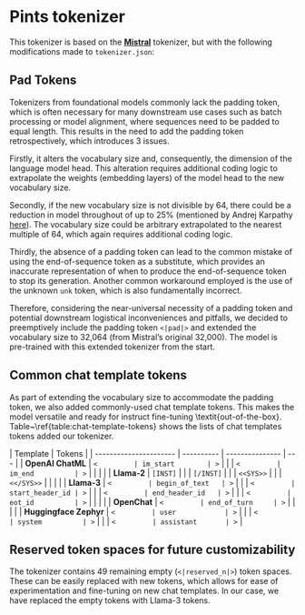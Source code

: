 # Pints tokenizer

This tokenizer is based on the [**Mistral**](https://huggingface.co/mistralai/Mistral-7B-v0.1) tokenizer, but with the following modifications made to `tokenizer.json`:

## Pad Tokens

Tokenizers from foundational models commonly lack the padding token, which is often necessary for many downstream use cases such as batch processing or model alignment, where sequences need to be padded to equal length. This results in the need to add the padding token retrospectively, which introduces 3 issues.

Firstly, it alters the vocabulary size and, consequently, the dimension of the language model head. This alteration requires additional coding logic to extrapolate the weights (embedding layers) of the model head to the new vocabulary size.

Secondly, if the new vocabulary size is not divisible by 64, there could be a reduction in model throughout of up to 25% (mentioned by Andrej Karpathy [here](https://twitter.com/karpathy/status/1621578354024677377?lang=en)). The vocabulary size could be arbitrary extrapolated to the nearest multiple of 64, which again requires additional coding logic.

Thirdly, the absence of a padding token can lead to the common mistake of using the end-of-sequence token as a substitute, which provides an inaccurate representation of when to produce the end-of-sequence token to stop its generation. Another common workaround employed is the use of the unknown `unk` token, which is also fundamentally incorrect.

Therefore, considering the near-universal necessity of a padding token and potential downstream logistical inconveniences and pitfalls, we decided to preemptively include the padding token `<|pad|>` and extended the vocabulary size to 32,064 (from Mistral’s original 32,000). The model is pre-trained with this extended tokenizer from the start.

## Common chat template tokens

As part of extending the vocabulary size to accommodate the padding token, we also added commonly-used chat template tokens. This makes the model versatile and ready for instruct fine-tuning \textit{out-of-the-box}. Table~\ref{table:chat-template-tokens} shows the lists of chat templates tokens added our tokenizer.

| Template               | Tokens     |
| ---------------------- | ---------- | --------------- | --- |
| **OpenAI ChatML**      | `<         | im_start        | >`  |
|                        | `<         | im_end          | >`  |
|                        |            |
| **Llama-2**            | `[INST]`   |
|                        | `[/INST]`  |
|                        | `<<SYS>>`  |
|                        | `<</SYS>>` |
|                        |            |
| **Llama-3**            | `<         | begin_of_text   | >`  |
|                        | `<         | start_header_id | >`  |
|                        | `<         | end_header_id   | >`  |
|                        | `<         | eot_id          | >`  |
|                        |            |
| **OpenChat**           | `<         | end_of_turn     | >`  |
|                        |            |
| **Huggingface Zephyr** | `<         | user            | >`  |
|                        | `<         | system          | >`  |
|                        | `<         | assistant       | >`  |

## Reserved token spaces for future customizability

The tokenizer contains 49 remaining empty (`<|reserved_n|>`) token spaces. These can be easily replaced with new tokens, which allows for ease of experimentation and fine-tuning on new chat templates. In our case, we have replaced the empty tokens with Llama-3 tokens.
